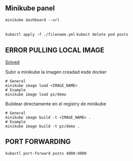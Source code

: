 ## Minikube panel

`minikube dashboard --url`

## 

`kubectl apply -f ./filename.yml`
`kubect delete pod posts`
## ERROR PULLING LOCAL IMAGE

[Solved](https://levelup.gitconnected.com/two-easy-ways-to-use-local-docker-images-in-minikube-cd4dcb1a5379)

Subir a minikube la imagen creadad esde docker

```
# General
minikube image load <IMAGE_NAME>
# Example
minikube image load pz/demo
```

Buildear directamente en el registry de minikube

```
# General
minikube image build -t <IMAGE_NAME> .
# Example
minikube image build -t pz/demo .
```

## PORT FORWARDING 

`kubectl port-forward posts 4000:4000`

